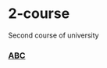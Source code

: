 # 2-course
Second course of university

### [ABC](https://github.com/krevetka-is-afk/2-course/tree/main/%D0%90%D0%92%D0%A1)
